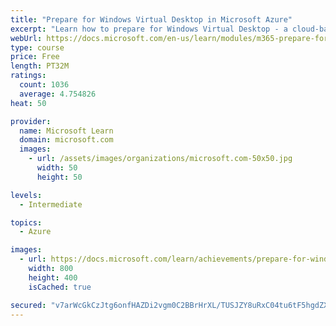 ```yaml
---
title: "Prepare for Windows Virtual Desktop in Microsoft Azure"
excerpt: "Learn how to prepare for Windows Virtual Desktop - a cloud-based virtualization solution running on Microsoft Azure. Windows Virtual Desktop is an elastically scalable service to deliver remote desktop and remote app experiences - without having to manage the underlying server infrastructure. Review the prerequisites and tools provided by Microsoft get ready to provision your first Windows Virtual Desktop host pool."
webUrl: https://docs.microsoft.com/en-us/learn/modules/m365-prepare-for-wvd/
type: course
price: Free
length: PT32M
ratings:
  count: 1036
  average: 4.754826
heat: 50

provider:
  name: Microsoft Learn
  domain: microsoft.com
  images:
    - url: /assets/images/organizations/microsoft.com-50x50.jpg
      width: 50
      height: 50

levels:
  - Intermediate

topics:
  - Azure

images:
  - url: https://docs.microsoft.com/learn/achievements/prepare-for-windows-virtual-desktop-social.png
    width: 800
    height: 400
    isCached: true

secured: "v7arWcGkCzJtg6onfHAZDi2vgm0C2BBrHrXL/TUSJZY8uRxC04tu6tF5hgdZXMkNtoWKUsUR+ogZuWgFOmtIOz7tK7R675XJwvNkjRGD49k2tMmdWGcoSavnE5vmkPU/IcRijzk2eaFZH+feLdtXfY/F2zSSqj/oIgjf1KHr97HiwTx7NJ0ECXlmHxE6TmZ2KL2B5rFzFRhB4dz4qOE6qpFR2gcUuFuecbbqMS4f8+dN4M0LLWM3E9mSRcATQAZTIx4h5Pr2hczDDhKKEdVk4jiXWA/3vBpw/4fb1MP/xy1xkRR6pbnYuM09vUEM3Cb7IQXEZUdfnwCnLCWv4odhzjtW9IRb/KjyADUCe55cFNN3SXbGDO0bn+ZCcv7c55gJHWfcmKiYZJjTVCD0FlBYRmuXutbypzX7eGj1eebri9E=;z9krZSuG/RWDjoABm8IORw=="
---
```



